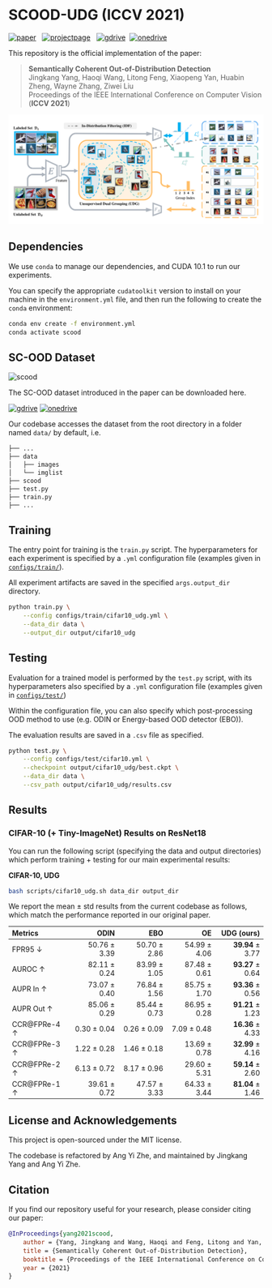 # SCOOD-UDG (ICCV 2021)

[![paper](https://img.shields.io/badge/Paper-arxiv-b31b1b)](https://arxiv.org)
&nbsp;
[![projectpage](https://img.shields.io/badge/Project%20Page-online-52b788)](https://jingkang50.github.io/projects/scood)
&nbsp;
[![gdrive](https://img.shields.io/badge/SCOOD%20dataset-google%20drive-f39f37)](https://drive.google.com/file/d/1cbLXZ39xnJjxXnDM7g2KODHIjE0Qj4gu/view?usp=sharing)&nbsp;
[![onedrive](https://img.shields.io/badge/SCOOD%20dataset-onedrive-blue)](https://entuedu-my.sharepoint.com/:u:/r/personal/jingkang001_e_ntu_edu_sg/Documents/scood_benchmark.zip?csf=1&web=1&e=vl8nr8)


This repository is the official implementation of the paper:
> **Semantically Coherent Out-of-Distribution Detection**<br>
> Jingkang Yang, Haoqi Wang, Litong Feng, Xiaopeng Yan, Huabin Zheng, Wayne Zhang, Ziwei Liu<br>
> Proceedings of the IEEE International Conference on Computer Vision (**ICCV 2021**)<br>

![udg](assets/udg.png)

## Dependencies
We use `conda` to manage our dependencies, and CUDA 10.1 to run our experiments.

You can specify the appropriate `cudatoolkit` version to install on your machine in the `environment.yml` file, and then run the following to create the `conda` environment:
```bash
conda env create -f environment.yml
conda activate scood
```

## SC-OOD Dataset

![scood](assets/benchmark_gif.gif)

The SC-OOD dataset introduced in the paper can be downloaded here.

[![gdrive](https://img.shields.io/badge/SCOOD%20dataset-google%20drive-f39f37)](https://drive.google.com/file/d/1cbLXZ39xnJjxXnDM7g2KODHIjE0Qj4gu/view?usp=sharing)&nbsp;[![onedrive](https://img.shields.io/badge/SCOOD%20dataset-onedrive-blue)](https://entuedu-my.sharepoint.com/:u:/r/personal/jingkang001_e_ntu_edu_sg/Documents/scood_benchmark.zip?csf=1&web=1&e=vl8nr8)

Our codebase accesses the dataset from the root directory in a folder named `data/` by default, i.e.
```
├── ...
├── data
│   ├── images
│   └── imglist
├── scood
├── test.py
├── train.py
├── ...
```


## Training
The entry point for training is the `train.py` script. The hyperparameters for each experiment is specified by a `.yml` configuration file (examples given in [`configs/train/`](configs/train/)).

All experiment artifacts are saved in the specified `args.output_dir` directory.

```bash
python train.py \
    --config configs/train/cifar10_udg.yml \
    --data_dir data \
    --output_dir output/cifar10_udg
```

## Testing
Evaluation for a trained model is performed by the `test.py` script, with its hyperparameters also specified by a `.yml` configuration file (examples given in [`configs/test/`](configs/test/))

Within the configuration file, you can also specify which post-processing OOD method to use (e.g. ODIN or Energy-based OOD detector (EBO)).

The evaluation results are saved in a `.csv` file as specified.

```bash
python test.py \
    --config configs/test/cifar10.yml \
    --checkpoint output/cifar10_udg/best.ckpt \
    --data_dir data \
    --csv_path output/cifar10_udg/results.csv
```

## Results

### CIFAR-10 (+ Tiny-ImageNet) Results on ResNet18

You can run the following script (specifying the data and output directories) which perform training + testing for our main experimental results:

**CIFAR-10, UDG**
```bash
bash scripts/cifar10_udg.sh data_dir output_dir
```

We report the mean ± std results from the current codebase as follows, which match the performance reported in our original paper.

| Metrics           |         ODIN |          EBO |           OE |     UDG (ours)   |
| :---------------  | -----------: | -----------: | -----------: | ---------------: |
| FPR95 ↓           | 50.76 ± 3.39 | 50.70 ± 2.86 | 54.99 ± 4.06 | **39.94** ± 3.77 |
| AUROC ↑           | 82.11 ± 0.24 | 83.99 ± 1.05 | 87.48 ± 0.61 | **93.27** ± 0.64 |
| AUPR In ↑         | 73.07 ± 0.40 | 76.84 ± 1.56 | 85.75 ± 1.70 | **93.36** ± 0.56 |
| AUPR Out ↑        | 85.06 ± 0.29 | 85.44 ± 0.73 | 86.95 ± 0.28 | **91.21** ± 1.23 |
| CCR@FPRe-4 ↑      |  0.30 ± 0.04 |  0.26 ± 0.09 |  7.09 ± 0.48 | **16.36** ± 4.33 |
| CCR@FPRe-3 ↑      |  1.22 ± 0.28 |  1.46 ± 0.18 | 13.69 ± 0.78 | **32.99** ± 4.16 |
| CCR@FPRe-2 ↑      |  6.13 ± 0.72 |  8.17 ± 0.96 | 29.60 ± 5.31 | **59.14** ± 2.60 |
| CCR@FPRe-1 ↑      | 39.61 ± 0.72 | 47.57 ± 3.33 | 64.33 ± 3.44 | **81.04** ± 1.46 |


## License and Acknowledgements
This project is open-sourced under the MIT license.

The codebase is refactored by Ang Yi Zhe, and maintained by Jingkang Yang and Ang Yi Zhe.

## Citation
If you find our repository useful for your research, please consider citing our paper:
```bibtex
@InProceedings{yang2021scood,
    author = {Yang, Jingkang and Wang, Haoqi and Feng, Litong and Yan, Xiaopeng and Zheng, Huabin and Zhang, Wayne and Liu, Ziwei},
    title = {Semantically Coherent Out-of-Distribution Detection},
    booktitle = {Proceedings of the IEEE International Conference on Computer Vision},
    year = {2021}
}
```
